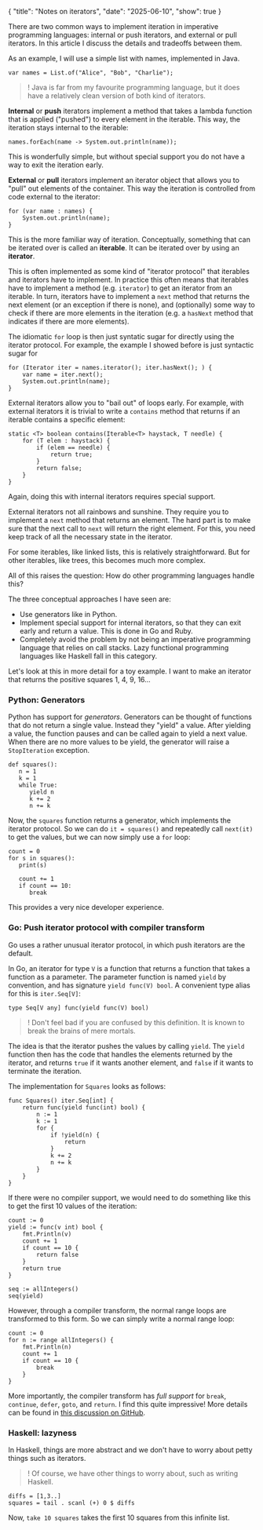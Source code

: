 {
    "title": "Notes on iterators",
    "date": "2025-06-10",
    "show": true
}


There are two common ways to implement iteration in imperative programming languages: internal or push iterators, and external or pull iterators. In this article I discuss the details and tradeoffs between them.

As an example, I will use a simple list with names, implemented in Java.
```
var names = List.of("Alice", "Bob", "Charlie");
```

>! Java is far from my favourite programming language, but it does have a relatively clean version of both kind of iterators.

**Internal** or **push** iterators implement a method that takes a lambda function that is applied ("pushed") to every element in the iterable. This way, the iteration stays internal to the iterable:
```
names.forEach(name -> System.out.println(name));
```

This is wonderfully simple, but without special support you do not have a way to exit the iteration early.

**External** or **pull** iterators implement an iterator object that allows you to "pull" out elements of the container. This way the iteration is controlled from code external to the iterator:
```
for (var name : names) {
	System.out.println(name);
}
```

This is the more familiar way of iteration. Conceptually, something that can be iterated over is called an **iterable**. It can be iterated over by using an **iterator**.

This is often implemented as some kind of "iterator protocol" that iterables and iterators have to implement. In practice this often means that iterables have to implement a method (e.g. `iterator`) to get an iterator from an iterable. In turn, iterators have to implement a `next` method that returns the next element (or an exception if there is none), and (optionally) some way to check if there are more elements in the iteration (e.g. a `hasNext` method that indicates if there are more elements).

The idiomatic `for` loop is then just syntatic sugar for directly using the iterator protocol. For example, the example I showed before is just syntactic sugar for
```
for (Iterator iter = names.iterator(); iter.hasNext(); ) {
	var name = iter.next();
	System.out.println(name);
}
```

External iterators allow you to "bail out" of loops early. For example, with external iterators it is trivial to write a `contains` method that returns if an iterable contains a specific element:
```
static <T> boolean contains(Iterable<T> haystack, T needle) {
	for (T elem : haystack) {
		if (elem == needle) {
			return true;
		}
		return false;
	}
}
```

Again, doing this with internal iterators requires special support.

External iterators not all rainbows and sunshine. They require you to implement a `next` method that returns an element. The hard part is to make sure that the next call to `next` will return the right element. For this, you need keep track of all the necessary state in the iterator.

For some iterables, like linked lists, this is relatively straightforward. But for other iterables, like trees, this becomes much more complex.

All of this raises the question: How do other programming languages handle this?

The three conceptual approaches I have seen are:
- Use generators like in Python.
- Implement special support for internal iterators, so that they can exit early and return a value. This is done in Go and Ruby.
- Completely avoid the problem by not being an imperative programming language that relies on call stacks. Lazy functional programming languages like Haskell fall in this category.

Let's look at this in more detail for a toy example. I want to make an iterator that returns the positive squares 1, 4, 9, 16...


### Python: Generators

Python has support for *generators*. Generators can be thought of functions that do not return a single value. Instead they "yield" a value. After yielding a value, the function pauses and can be called again to yield a next value. When there are no more values to be yield, the generator will raise a `StopIteration` exception.

```
def squares():
   n = 1
   k = 1
   while True:
      yield n
	  k += 2
      n += k
```

Now, the `squares` function returns a generator, which implements the iterator protocol. So we can do `it = squares()` and repeatedly call `next(it)` to get the values, but we can now simply use a `for` loop:
```
count = 0
for s in squares():
   print(s)

   count += 1
   if count == 10:
      break
```

This provides a very nice developer experience.


### Go: Push iterator protocol with compiler transform

Go uses a rather unusual iterator protocol, in which push iterators are the default.

In Go, an iterator for type `V` is a function that returns a function that takes a function as a parameter. The parameter function is named `yield` by convention, and has signature `yield func(V) bool`. A convenient type alias for this is `iter.Seq[V]`:
```
type Seq[V any] func(yield func(V) bool)
```

>! Don't feel bad if you are confused by this definition. It is known to break the brains of mere mortals.

The idea is that the iterator pushes the values by calling `yield`. The `yield` function then has the code that handles the elements returned by the iterator, and returns `true` if it wants another element, and `false` if it wants to terminate the iteration.

The implementation for `Squares` looks as follows:
```
func Squares() iter.Seq[int] {
	return func(yield func(int) bool) {
		n := 1
		k := 1
		for {
			if !yield(n) {
				return
			}
			k += 2
			n += k
		}
	}
}
```

If there were no compiler support, we would need to do something like this to get the first 10 values of the iteration:
```
count := 0
yield := func(v int) bool {
	fmt.Println(v)
	count += 1
	if count == 10 {
		return false
	}
	return true
}

seq := allIntegers()
seq(yield)
```

However, through a compiler transform, the normal range loops are transformed to this form. So we can simply write a normal range loop:
```
count := 0
for n := range allIntegers() {
	fmt.Println(n)
	count += 1
	if count == 10 {
		break
	}
}
```

More importantly, the compiler transform has *full support* for `break`, `continue`, `defer`, `goto`, and `return`. I find this quite impressive! More details can be found in [this discussion on GitHub](https://github.com/golang/go/discussions/56413).


### Haskell: lazyness

In Haskell, things are more abstract and we don't have to worry about petty things such as iterators.

>! Of course, we have other things to worry about, such as writing Haskell.

```
diffs = [1,3..]
squares = tail . scanl (+) 0 $ diffs
```

Now, `take 10 squares` takes the first 10 squares from this infinite list.
